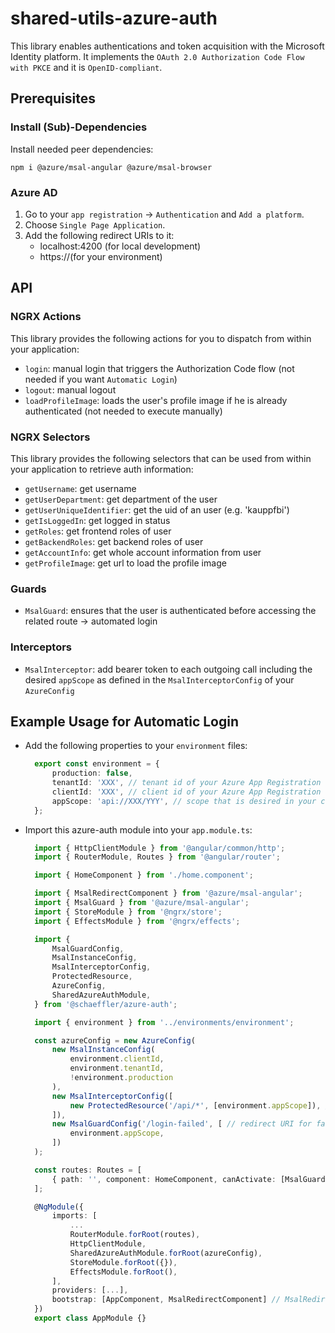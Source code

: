 # shared-utils-azure-auth

This library enables authentications and token acquisition with the Microsoft Identity platform. It implements the `OAuth 2.0 Authorization Code Flow with PKCE` and it is `OpenID-compliant`.

## Prerequisites

### Install (Sub)-Dependencies

Install needed peer dependencies:

`npm i @azure/msal-angular @azure/msal-browser`

### Azure AD

1) Go to your `app registration` -> `Authentication` and `Add a platform`.  
2) Choose `Single Page Application`.  
3) Add the following redirect URIs to it:  
    - localhost:4200 (for local development)
    - https://<your-domain>(for your environment)

## API

### NGRX Actions

This library provides the following actions for you to dispatch from within your application:

- `login`: manual login that triggers the Authorization Code flow (not needed if you want `Automatic Login`)
- `logout`: manual logout
- `loadProfileImage`: loads the user's profile image if he is already authenticated (not needed to execute manually)

### NGRX Selectors

This library provides the following selectors that can be used from within your application to retrieve auth information:

- `getUsername`: get username
- `getUserDepartment`: get department of the user
- `getUserUniqueIdentifier`: get the uid of an user (e.g. 'kauppfbi')
- `getIsLoggedIn`: get logged in status
- `getRoles`: get frontend roles of user
- `getBackendRoles`: get backend roles of user
- `getAccountInfo`: get whole account information from user
- `getProfileImage`: get url to load the profile image

### Guards

- `MsalGuard`: ensures that the user is authenticated before accessing the related route -> automated login

### Interceptors

- `MsalInterceptor`: add bearer token to each outgoing call including the desired `appScope` as defined in the `MsalInterceptorConfig` of your `AzureConfig`

## Example Usage for Automatic Login

- Add the following properties to your `environment` files:
  ```typescript
    export const environment = {
        production: false, 
        tenantId: 'XXX', // tenant id of your Azure App Registration
        clientId: 'XXX', // client id of your Azure App Registration
        appScope: 'api://XXX/YYY', // scope that is desired in your claim
    };
  ```
- Import this azure-auth module into your `app.module.ts`:
  ```typescript
    import { HttpClientModule } from '@angular/common/http';
    import { RouterModule, Routes } from '@angular/router';

    import { HomeComponent } from './home.component';

    import { MsalRedirectComponent } from '@azure/msal-angular';
    import { MsalGuard } from '@azure/msal-angular';
    import { StoreModule } from '@ngrx/store';
    import { EffectsModule } from '@ngrx/effects';

    import {
        MsalGuardConfig,
        MsalInstanceConfig,
        MsalInterceptorConfig,
        ProtectedResource,
        AzureConfig,
        SharedAzureAuthModule,
    } from '@schaeffler/azure-auth';

    import { environment } from '../environments/environment';

    const azureConfig = new AzureConfig(
        new MsalInstanceConfig(
            environment.clientId,
            environment.tenantId,
            !environment.production
        ),
        new MsalInterceptorConfig([
            new ProtectedResource('/api/*', [environment.appScope]), // the resources the scope is needed
        ]),
        new MsalGuardConfig('/login-failed', [ // redirect URI for failed login requests
            environment.appScope,
        ])
    );

    const routes: Routes = [
        { path: '', component: HomeComponent, canActivate: [MsalGuard] }, // MsalGuard ensures an automated login
    ];

    @NgModule({
        imports: [
            ...
            RouterModule.forRoot(routes),
            HttpClientModule,
            SharedAzureAuthModule.forRoot(azureConfig),
            StoreModule.forRoot({}),
            EffectsModule.forRoot(),
        ],
        providers: [...],
        bootstrap: [AppComponent, MsalRedirectComponent] // MsalRedirectComponent handles redirects of your OAuth 2.0 process
    })
    export class AppModule {}
  ```
